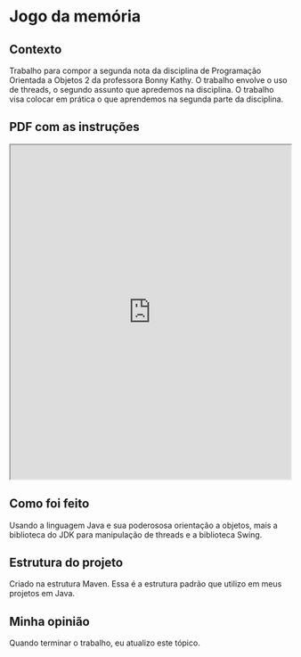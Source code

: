 # Jogo da memória

## Contexto
Trabalho para compor a segunda nota da disciplina de Programação Orientada a Objetos 2 da professora Bonny Kathy. O trabalho envolve o uso de threads, o segundo assunto que apredemos na disciplina. O trabalho visa colocar em prática o que aprendemos na segunda parte da disciplina.

## PDF com as instruções
<iframe src="https://drive.google.com/drive/u/1/folders/1C4CLj_QyO2vGawhcbEZKkvXK_u6paVPu" width="100%" height="600px"></iframe>


## Como foi feito
Usando a linguagem Java e sua poderososa orientação a objetos, mais a biblioteca do JDK para manipulação de threads e a biblioteca Swing.

## Estrutura do projeto
Criado na estrutura Maven. Essa é a estrutura padrão que utilizo em meus projetos em Java.

## Minha opinião
Quando terminar o trabalho, eu atualizo este tópico.
